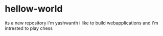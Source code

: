 # hellow-world
its a new repository
i'm yashwanth  i like to build webapplications and i'm intrested to play chess
